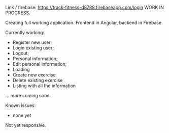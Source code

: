 Link / firebase: https://track-fitness-d8788.firebaseapp.com/login
WORK IN PROGRESS.

Creating full working application. 
Frontend in Angular, backend in Firebase.

Currently working:
- Register new user;
- Login existing user;
- Logout;
- Personal information;
- Edit personal information;
- Loading
- Create new exercise
- Delete existing exercise
- Listing with all the information

... more coming soon.

Known issues:
- none yet

Not yet responsive.
